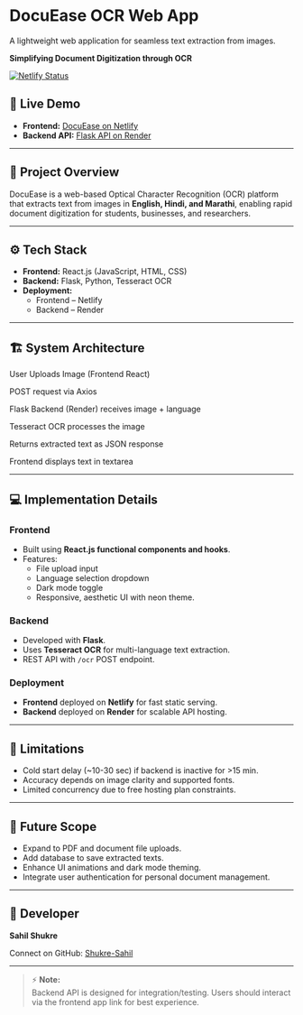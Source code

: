 # DocuEase OCR Web App
A lightweight web application for seamless text extraction from images.


**Simplifying Document Digitization through OCR**

[![Netlify Status](https://api.netlify.com/api/v1/badges/31707da4-6642-41fe-934e-a9c755c87a28/deploy-status)](https://app.netlify.com/projects/docuease-ss/deploys)

## 🚀 Live Demo

- **Frontend:** [DocuEase on Netlify](https://docuease-ss.netlify.app/)
- **Backend API:** [Flask API on Render](https://ocr-backend-gr8w.onrender.com)

---

## 📝 Project Overview

DocuEase is a web-based Optical Character Recognition (OCR) platform that extracts text from images in **English, Hindi, and Marathi**, enabling rapid document digitization for students, businesses, and researchers.

---

## ⚙️ Tech Stack

- **Frontend:** React.js (JavaScript, HTML, CSS)
- **Backend:** Flask, Python, Tesseract OCR
- **Deployment:**
  - Frontend – Netlify
  - Backend – Render

---

## 🏗️ System Architecture
User Uploads Image (Frontend React)
 > 
POST request via Axios
 > 
Flask Backend (Render) receives image + language
 > 
Tesseract OCR processes the image
 > 
Returns extracted text as JSON response
 > 
Frontend displays text in textarea


---

## 💻 Implementation Details

### **Frontend**
- Built using **React.js functional components and hooks**.
- Features:
  - File upload input
  - Language selection dropdown
  - Dark mode toggle
  - Responsive, aesthetic UI with neon theme.

### **Backend**
- Developed with **Flask**.
- Uses **Tesseract OCR** for multi-language text extraction.
- REST API with `/ocr` POST endpoint.

### **Deployment**
- **Frontend** deployed on **Netlify** for fast static serving.
- **Backend** deployed on **Render** for scalable API hosting.

---

## 🚧 Limitations

- Cold start delay (~10-30 sec) if backend is inactive for >15 min.
- Accuracy depends on image clarity and supported fonts.
- Limited concurrency due to free hosting plan constraints.

---

## 🔮 Future Scope

- Expand to PDF and document file uploads.  
- Add database to save extracted texts.  
- Enhance UI animations and dark mode theming.  
- Integrate user authentication for personal document management.

---

## 👤 Developer

**Sahil Shukre**

Connect on GitHub: [Shukre-Sahil](https://github.com/Shukre-Sahil)

---

> ⚡ **Note:**  
> Backend API is designed for integration/testing. Users should interact via the frontend app link for best experience.



